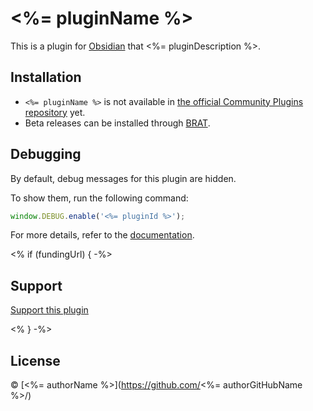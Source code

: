 # <%= pluginName %>

This is a plugin for [Obsidian](https://obsidian.md/) that <%= pluginDescription %>.

## Installation

- `<%= pluginName %>` is not available in [the official Community Plugins repository](https://obsidian.md/plugins) yet.
- Beta releases can be installed through [BRAT](https://obsidian.md/plugins?id=obsidian42-brat).

## Debugging

By default, debug messages for this plugin are hidden.

To show them, run the following command:

```js
window.DEBUG.enable('<%= pluginId %>');
```

For more details, refer to the [documentation](https://github.com/mnaoumov/obsidian-dev-utils?tab=readme-ov-file#debugging).

<% if (fundingUrl) { -%>
## Support

<a href="<%= fundingUrl %>" target="_blank">Support this plugin</a>

<% } -%>
## License

© [<%= authorName %>](https://github.com/<%= authorGitHubName %>/)
